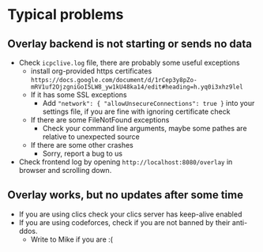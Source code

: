 # Typical problems

## Overlay backend is not starting or sends no data

* Check `icpclive.log` file, there are probably some useful exceptions
  * install org-provided https certificates `https://docs.google.com/document/d/1rCep3y8pZo-mRV1uf2OjzgniGoI5LW8_yw1kU48ka14/edit#heading=h.yq0i3xhz9lel`
  * If it has some SSL exceptions
    * Add `"network": { "allowUnsecureConnections": true }` into your settings file, 
      if you are fine with ignoring certificate check
  * If there are some FileNotFound exceptions
    * Check your command line arguments, maybe some pathes are relative to unexpected source
  * If there are some other crashes
    * Sorry, report a bug to us
* Check frontend log by opening `http://localhost:8080/overlay` in browser and
  scrolling down.

## Overlay works, but no updates after some time

* If you are using clics check your clics server has keep-alive enabled
* If you are using codeforces, check if you are not banned by their anti-ddos.
  * Write to Mike if you are :(